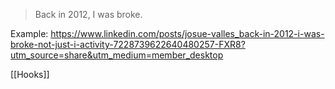 > Back in 2012, I was broke.

Example: https://www.linkedin.com/posts/josue-valles_back-in-2012-i-was-broke-not-just-i-activity-7228739622640480257-FXR8?utm_source=share&utm_medium=member_desktop

[[Hooks]]

